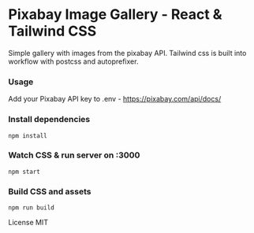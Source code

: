 # Pixabay Image Gallery - React & Tailwind CSS
Simple gallery with images from the pixabay API. Tailwind css is built into workflow with postcss and autoprefixer.

### Usage
Add your Pixabay API key to .env - https://pixabay.com/api/docs/

### Install dependencies
```node
npm install
```

### Watch CSS & run server on :3000
```node
npm start
```

### Build CSS and assets
```node
npm run build
```

License MIT 